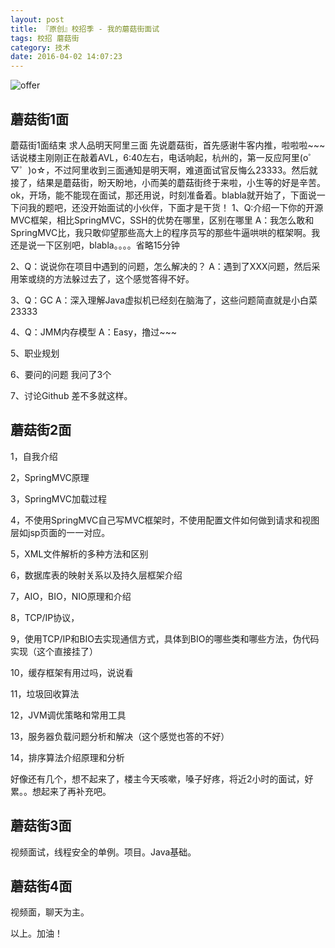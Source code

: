 ```yaml
---
layout: post
title: 『原创』校招季 - 我的蘑菇街面试
tags: 校招 蘑菇街
category: 技术
date: 2016-04-02 14:07:23
---
```


![offer](http://7xlkoc.com1.z0.glb.clouddn.com/wp-content/uploads/2016/04/201604020606048.png)

## 蘑菇街1面

蘑菇街1面结束 求人品明天阿里三面
先说蘑菇街，首先感谢牛客内推，啦啦啦~~~
话说楼主刚刚正在敲着AVL，6:40左右，电话响起，杭州的，第一反应阿里(o゜▽゜)o☆，不过阿里收到三面通知是明天啊，难道面试官反悔么23333。然后就接了，结果是蘑菇街，盼天盼地，小而美的蘑菇街终于来啦，小生等的好是辛苦。ok，开场，能不能现在面试，那还用说，时刻准备着。blabla就开始了，下面说一下问我的题吧，还没开始面试的小伙伴，下面才是干货！
1、Q:介绍一下你的开源MVC框架，相比SpringMVC，SSH的优势在哪里，区别在哪里
A：我怎么敢和SpringMVC比，我只敢仰望那些高大上的程序员写的那些牛逼哄哄的框架啊。我还是说一下区别吧，blabla。。。。省略15分钟

2、Q：说说你在项目中遇到的问题，怎么解决的？ 
A：遇到了XXX问题，然后采用笨或绕的方法躲过去了，这个感觉答得不好。

3、Q：GC
 A：深入理解Java虚拟机已经刻在脑海了，这些问题简直就是小白菜23333

4、Q：JMM内存模型 
A：Easy，撸过~~~

5、职业规划

6、要问的问题
我问了3个

7、讨论Github
差不多就这样。

## 蘑菇街2面

1，自我介绍

2，SpringMVC原理

3，SpringMVC加载过程

4，不使用SpringMVC自己写MVC框架时，不使用配置文件如何做到请求和视图层如jsp页面的一一对应。

5，XML文件解析的多种方法和区别

6，数据库表的映射关系以及持久层框架介绍

7，AIO，BIO，NIO原理和介绍

8，TCP/IP协议，

9，使用TCP/IP和BIO去实现通信方式，具体到BIO的哪些类和哪些方法，伪代码实现（这个直接挂了）

10，缓存框架有用过吗，说说看

11，垃圾回收算法

12，JVM调优策略和常用工具

13，服务器负载问题分析和解决（这个感觉也答的不好）

14，排序算法介绍原理和分析

好像还有几个，想不起来了，楼主今天咳嗽，嗓子好疼，将近2小时的面试，好累。。想起来了再补充吧。

## 蘑菇街3面

视频面试，线程安全的单例。项目。Java基础。

## 蘑菇街4面

视频面，聊天为主。

以上。加油！